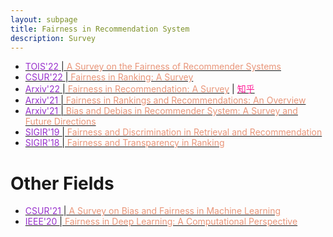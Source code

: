 ```yaml
---
layout: subpage
title: Fairness in Recommendation System
description: Survey
---
```

<!-- - [<font color="DarkOrchid">' </font>\|<font color="DarkSalmon"> </font>]() \| <font color="Violet">[ Fairness +  Fairness]</font> \| [<font color="DeepPink">知乎</font>]() -->
- [<font color="DarkOrchid">TOIS'22 </font>\|<font color="DarkSalmon"> A Survey on the Fairness of Recommender Systems</font>](https://dl.acm.org/doi/abs/10.1145/3547333?casa_token=eGbHrlM80g8AAAAA:-o15R4yuur1SE9cZRZo9l002J9Wd6vRCTJzR4IJwqIh9KSw4u3VA0COprHlwCQ7zY82ylHHZ_d_JOyg)
- [<font color="DarkOrchid">CSUR'22 </font>\|<font color="DarkSalmon"> Fairness in Ranking: A Survey</font>](https://dl.acm.org/doi/10.1145/3533379)
- [<font color="DarkOrchid">Arxiv'22 </font>\|<font color="DarkSalmon"> Fairness in Recommendation: A Survey</font>](https://arxiv.org/abs/2205.13619) \| [<font color="DeepPink">知乎</font>](https://zhuanlan.zhihu.com/p/527506014)
- [<font color="DarkOrchid">Arxiv'21 </font>\|<font color="DarkSalmon"> Fairness in Rankings and Recommendations: An Overview</font>](https://arxiv.org/abs/2104.05994)
- [<font color="DarkOrchid">Arxiv'21 </font>\|<font color="DarkSalmon"> Bias and Debias in Recommender System: A Survey and Future Directions</font>](https://arxiv.org/abs/2010.03240)
- [<font color="DarkOrchid">SIGIR'19 </font>\|<font color="DarkSalmon"> Fairness and Discrimination in Retrieval and Recommendation</font>](https://dl.acm.org/doi/10.1145/3331184.3331380)
- [<font color="DarkOrchid">SIGIR'18 </font>\|<font color="DarkSalmon"> Fairness and Transparency in Ranking</font>](https://dl.acm.org/doi/abs/10.1145/3308774.3308783?casa_token=ncs9PTlbqucAAAAA:nzBQ2KJyHRm8p_IiBG_mTh1mbg6A3Gogl1vGBmacm61GdBlJF8NtDI7q93U1U8H8xWQ49Z04O1HXQ2s)

# Other Fields
- [<font color="DarkOrchid">CSUR'21 </font>\|<font color="DarkSalmon"> A Survey on Bias and Fairness in Machine Learning</font>](https://dl.acm.org/doi/abs/10.1145/3457607)
- [<font color="DarkOrchid">IEEE'20 </font>\|<font color="DarkSalmon"> Fairness in Deep Learning: A Computational Perspective</font>](https://arxiv.org/abs/1908.08843)